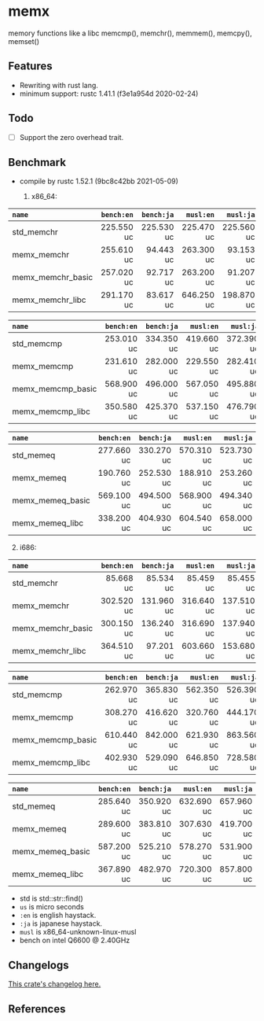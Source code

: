 # memx
memory functions like a libc memcmp(), memchr(), memmem(), memcpy(), memset()

## Features

* Rewriting with rust lang.
* minimum support: rustc 1.41.1 (f3e1a954d 2020-02-24)

## Todo

- [ ] Support the zero overhead trait.

## Benchmark

- compile by rustc 1.52.1 (9bc8c42bb 2021-05-09)

  1. x86_64:

|         `name`          | `bench:en`  | `bench:ja`  |  `musl:en`  |  `musl:ja`  |
|:------------------------|------------:|------------:|------------:|------------:|
| std_memchr              |  225.550 uc |  225.530 uc |  225.470 uc |  225.560 uc |
| memx_memchr             |  255.610 uc |   94.443 uc |  263.300 uc |   93.153 uc |
| memx_memchr_basic       |  257.020 uc |   92.717 uc |  263.200 uc |   91.207 uc |
| memx_memchr_libc        |  291.170 uc |   83.617 uc |  646.250 uc |  198.870 uc |

|         `name`          | `bench:en`  | `bench:ja`  |  `musl:en`  |  `musl:ja`  |
|:------------------------|------------:|------------:|------------:|------------:|
| std_memcmp              |  253.010 uc |  334.350 uc |  419.660 uc |  372.390 uc |
| memx_memcmp             |  231.610 uc |  282.000 uc |  229.550 uc |  282.410 uc |
| memx_memcmp_basic       |  568.900 uc |  496.000 uc |  567.050 uc |  495.880 uc |
| memx_memcmp_libc        |  350.580 uc |  425.370 uc |  537.150 uc |  476.790 uc |

|         `name`          | `bench:en`  | `bench:ja`  |  `musl:en`  |  `musl:ja`  |
|:------------------------|------------:|------------:|------------:|------------:|
| std_memeq               |  277.660 uc |  330.270 uc |  570.310 uc |  523.730 uc |
| memx_memeq              |  190.760 uc |  252.530 uc |  188.910 uc |  253.260 uc |
| memx_memeq_basic        |  569.100 uc |  494.500 uc |  568.900 uc |  494.340 uc |
| memx_memeq_libc         |  338.200 uc |  404.930 uc |  604.540 uc |  658.000 uc |

  2. i686:

|         `name`          | `bench:en`  | `bench:ja`  |  `musl:en`  |  `musl:ja`  |
|:------------------------|------------:|------------:|------------:|------------:|
| std_memchr              |   85.668 uc |   85.534 uc |   85.459 uc |   85.455 uc |
| memx_memchr             |  302.520 uc |  131.960 uc |  316.640 uc |  137.510 uc |
| memx_memchr_basic       |  300.150 uc |  136.240 uc |  316.690 uc |  137.940 uc |
| memx_memchr_libc        |  364.510 uc |   97.201 uc |  603.660 uc |  153.680 uc |

|         `name`          | `bench:en`  | `bench:ja`  |  `musl:en`  |  `musl:ja`  |
|:------------------------|------------:|------------:|------------:|------------:|
| std_memcmp              |  262.970 uc |  365.830 uc |  562.350 uc |  526.390 uc |
| memx_memcmp             |  308.270 uc |  416.620 uc |  320.760 uc |  444.170 uc |
| memx_memcmp_basic       |  610.440 uc |  842.000 uc |  621.930 uc |  863.560 uc |
| memx_memcmp_libc        |  402.930 uc |  529.090 uc |  646.850 uc |  728.580 uc |

|         `name`          | `bench:en`  | `bench:ja`  |  `musl:en`  |  `musl:ja`  |
|:------------------------|------------:|------------:|------------:|------------:|
| std_memeq               |  285.640 uc |  350.920 uc |  632.690 uc |  657.960 uc |
| memx_memeq              |  289.600 uc |  383.810 uc |  307.630 uc |  419.700 uc |
| memx_memeq_basic        |  587.200 uc |  525.210 uc |  578.270 uc |  531.900 uc |
| memx_memeq_libc         |  367.890 uc |  482.970 uc |  720.300 uc |  857.800 uc |

- std is std::str::find()
- `us` is micro seconds
- `:en` is english haystack.
- `:ja` is japanese haystack.
- `musl` is x86_64-unknown-linux-musl
- bench on intel Q6600 @ 2.40GHz


## Changelogs

[This crate's changelog here.](https://github.com/aki-akaguma/memx/blob/main/CHANGELOG.md)


## References
